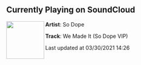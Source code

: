 ## Currently Playing on SoundCloud

[<img align="left" width="100" src="https://i1.sndcdn.com/artworks-afxoQeJgc9Y8Kbec-YrpHFQ-t500x500.jpg">](https://soundcloud.com/itssodope/we-made-it-so-dope-vip)

**Artist**: So Dope 

**Track**: We Made It (So Dope VIP)

Last updated at 03/30/2021 14:26
